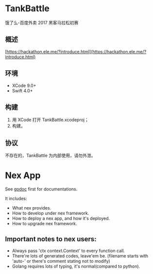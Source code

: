 # TankBattle

饿了么-百度外卖 2017 黑客马拉松初赛

## 概述

[https://hackathon.ele.me/?introduce.html](https://hackathon.ele.me/?introduce.html)

## 环境

- XCode 9.0+
- Swift 4.0+

## 构建

1. 用 XCode 打开 TankBattle.xcodeproj；
2. 构建。

## 协议

不存在的，TankBattle 为内部使用，请勿外泄。


# Nex App

See [godoc](https://godoc.elenet.me/github.com/eleme/nex) first for documentations.

It includes:

* What nex provides.
* How to develop under nex framework.
* How to deploy a nex app, and how it's deployed.
* How to upgrade nex framework.

## Important notes to nex users:

* Always pass 'ctx context.Context' to every function call.
* There're lots of generated codes, leave'em be. (filename starts with 'auto-' or there's comment stating not to modify)
* Golang requires lots of typing, it's normal(compared to python).

